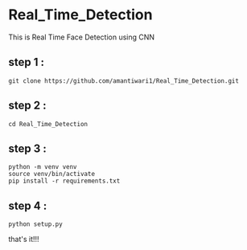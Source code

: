 # Real_Time_Detection

This is Real Time Face Detection using CNN

## step 1 : 
```
git clone https://github.com/amantiwari1/Real_Time_Detection.git
```

## step 2 : 
```
cd Real_Time_Detection
```

## step 3 :
```
python -m venv venv
source venv/bin/activate
pip install -r requirements.txt
```

## step 4 : 
```
python setup.py
```
that's it!!!
